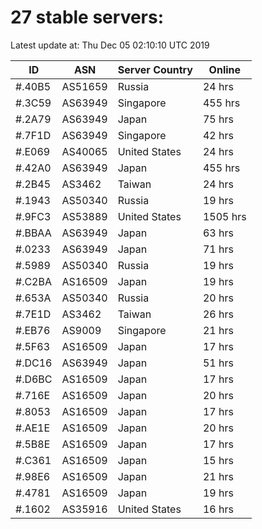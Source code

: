# 27 stable servers:

Latest update at: Thu Dec 05 02:10:10 UTC 2019

| ID | ASN | Server Country | Online |
| -- | --- | -------------- | ------ |
| #.40B5 | AS51659 | Russia | 24 hrs |
| #.3C59 | AS63949 | Singapore | 455 hrs |
| #.2A79 | AS63949 | Japan | 75 hrs |
| #.7F1D | AS63949 | Singapore | 42 hrs |
| #.E069 | AS40065 | United States | 24 hrs |
| #.42A0 | AS63949 | Japan | 455 hrs |
| #.2B45 | AS3462 | Taiwan | 24 hrs |
| #.1943 | AS50340 | Russia | 19 hrs |
| #.9FC3 | AS53889 | United States | 1505 hrs |
| #.BBAA | AS63949 | Japan | 63 hrs |
| #.0233 | AS63949 | Japan | 71 hrs |
| #.5989 | AS50340 | Russia | 19 hrs |
| #.C2BA | AS16509 | Japan | 19 hrs |
| #.653A | AS50340 | Russia | 20 hrs |
| #.7E1D | AS3462 | Taiwan | 26 hrs |
| #.EB76 | AS9009 | Singapore | 21 hrs |
| #.5F63 | AS16509 | Japan | 17 hrs |
| #.DC16 | AS63949 | Japan | 51 hrs |
| #.D6BC | AS16509 | Japan | 17 hrs |
| #.716E | AS16509 | Japan | 20 hrs |
| #.8053 | AS16509 | Japan | 17 hrs |
| #.AE1E | AS16509 | Japan | 20 hrs |
| #.5B8E | AS16509 | Japan | 17 hrs |
| #.C361 | AS16509 | Japan | 15 hrs |
| #.98E6 | AS16509 | Japan | 21 hrs |
| #.4781 | AS16509 | Japan | 19 hrs |
| #.1602 | AS35916 | United States | 16 hrs |

